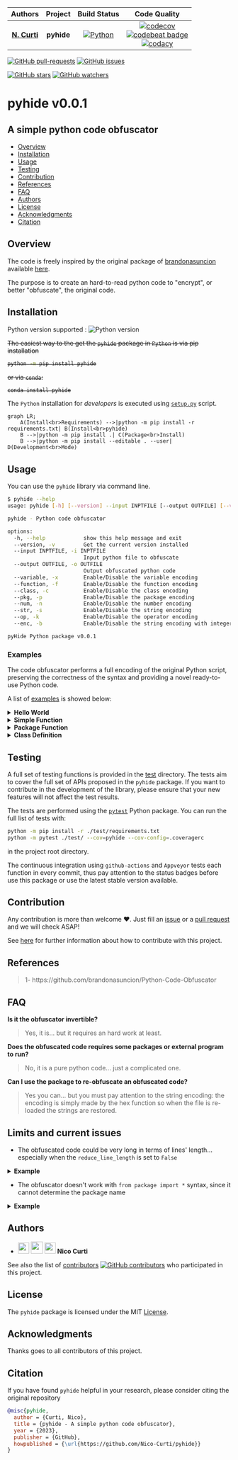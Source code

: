 | **Authors**  | **Project** |  **Build Status** | **Code Quality** |
|:------------:|:-----------:|:-----------------:|:----------------:|
| [**N. Curti**](https://github.com/Nico-Curti) | **pyhide** | [![Python](https://github.com/Nico-Curti/pyhide/actions/workflows/python.yml/badge.svg)](https://github.com/Nico-Curti/pyhide/actions/workflows/python.yml) | [![codecov](https://codecov.io/gh/Nico-Curti/pyhide/graph/badge.svg?token=ZPWQRWTsbf)](https://codecov.io/gh/Nico-Curti/pyhide) <br> [![codebeat badge](https://codebeat.co/badges/79b67ac3-8149-49e4-9901-06d69c696beb)](https://codebeat.co/projects/github-com-nico-curti-pyhide-main) <br> [![codacy](https://app.codacy.com/project/badge/Grade/34a48ad520ec4df2bdb1fc8df22da090)](https://app.codacy.com/gh/Nico-Curti/pyhide/dashboard?utm_source=gh&utm_medium=referral&utm_content=&utm_campaign=Badge_grade) |

[![GitHub pull-requests](https://img.shields.io/github/issues-pr/Nico-Curti/pyhide.svg?style=plastic)](https://github.com/Nico-Curti/pyhide/pulls)
[![GitHub issues](https://img.shields.io/github/issues/Nico-Curti/pyhide.svg?style=plastic)](https://github.com/Nico-Curti/pyhide/issues)

[![GitHub stars](https://img.shields.io/github/stars/Nico-Curti/pyhide.svg?label=Stars&style=social)](https://github.com/Nico-Curti/pyhide/stargazers)
[![GitHub watchers](https://img.shields.io/github/watchers/Nico-Curti/pyhide.svg?label=Watch&style=social)](https://github.com/Nico-Curti/pyhide/watchers)

# pyhide v0.0.1

## A simple python code obfuscator

* [Overview](#overview)
* [Installation](#installation)
* [Usage](#usage)
* [Testing](#testing)
* [Contribution](#contribution)
* [References](#references)
* [FAQ](#faq)
* [Authors](#authors)
* [License](#license)
* [Acknowledgments](#acknowledgments)
* [Citation](#citation)

## Overview

The code is freely inspired by the original package of [brandonasuncion](https://github.com/brandonasuncion) available [here](https://github.com/brandonasuncion/Python-Code-Obfuscator).

The purpose is to create an hard-to-read python code to "encrypt", or better "obfuscate", the original code.

## Installation

Python version supported : ![Python version](https://img.shields.io/badge/python-3.9|3.10|3.11-blue.svg)

~~The easiest way to the get the `pyhide` package in `Python` is via pip installation~~

<strike>

```bash
python -m pip install pyhide
```

</strike>

~~or via `conda`:~~

<strike>

```bash
conda install pyhide
```

</strike>

The `Python` installation for *developers* is executed using [`setup.py`](https://github.com/Nico-Curti/pyhide/blob/main/setup.py) script.

```mermaid
graph LR;
    A(Install<br>Requirements) -->|python -m pip install -r requirements.txt| B(Install<br>pyhide)
    B -->|python -m pip install .| C(Package<br>Install)
    B -->|python -m pip install --editable . --user| D(Development<br>Mode)
```

## Usage

You can use the `pyhide` library via command line.

```bash
$ pyhide --help
usage: pyhide [-h] [--version] --input INPTFILE [--output OUTFILE] [--variable] [--function] [--class] [--pkg] [--num] [--str] [--op] [--enc]

pyhide - Python code obfuscator

options:
  -h, --help            show this help message and exit
  --version, -v         Get the current version installed
  --input INPTFILE, -i INPTFILE
                        Input python file to obfuscate
  --output OUTFILE, -o OUTFILE
                        Output obfuscated python code
  --variable, -x        Enable/Disable the variable encoding
  --function, -f        Enable/Disable the function encoding
  --class, -c           Enable/Disable the class encoding
  --pkg, -p             Enable/Disable the package encoding
  --num, -n             Enable/Disable the number encoding
  --str, -s             Enable/Disable the string encoding
  --op, -k              Enable/Disable the operator encoding
  --enc, -b             Enable/Disable the string encoding with integers to reduce the code length

pyHide Python package v0.0.1
```

### Examples

The code obfuscator performs a full encoding of the original Python script, preserving the correctness of the syntax and providing a novel ready-to-use Python code.

A list of [examples](https://github.com/Nico-Curti/pyhide/blob/main/examples) is showed below:

<details><summary><b>Hello World</b></summary>
<p>

<b>cmd</b>
```bash
pyhide --input hello_world.py --variable --function --class --pkg --num --str --op
```

<b>Original</b>

```python
#!/usr/bin/env python
# -*- coding: utf-8 -*-

print('Hello World', end='', flush=True)
```

<b>Obfuscated</b>

```python
_______ = ((()==[])+(()==()))
___ = ((((((()==[])+(()==()))<<((()==[])+(()==()))))<<((()==[])+(()==())))+(((((((((((()==[])+(()==()))<<((()==[])+(()==()))))<<((()==[])+(()==()))))<<((()==[])+(()==()))))<<((()==[])+(()==()))))<<((()==[])+(()==())))+(((((((((((((()==[])+(()==()))<<((()==[])+(()==()))))<<((()==[])+(()==()))))<<((()==[])+(()==()))))<<((()==[])+(()==()))))<<((()==[])+(()==()))))<<((()==[])+(()==()))))
__________ = ((((()==[])+(()==()))<<((()==[])+(()==())))+(((((((((()==[])+(()==()))<<((()==[])+(()==()))))<<((()==[])+(()==()))))<<((()==[])+(()==()))))<<((()==[])+(()==())))+(((((((((((()==[])+(()==()))<<((()==[])+(()==()))))<<((()==[])+(()==()))))<<((()==[])+(()==()))))<<((()==[])+(()==()))))<<((()==[])+(()==())))+(((((((((((((()==[])+(()==()))<<((()==[])+(()==()))))<<((()==[])+(()==()))))<<((()==[])+(()==()))))<<((()==[])+(()==()))))<<((()==[])+(()==()))))<<((()==[])+(()==()))))
____________ = (((()==[])+(()==()))+(((()==[])+(()==()))<<((()==[])+(()==())))+(((((()==[])+(()==()))<<((()==[])+(()==()))))<<((()==[])+(()==())))+(((((((((()==[])+(()==()))<<((()==[])+(()==()))))<<((()==[])+(()==()))))<<((()==[])+(()==()))))<<((()==[])+(()==())))+(((((((((((((()==[])+(()==()))<<((()==[])+(()==()))))<<((()==[])+(()==()))))<<((()==[])+(()==()))))<<((()==[])+(()==()))))<<((()==[])+(()==()))))<<((()==[])+(()==()))))
_________ = (((()==[])+(()==()))+(((()==[])+(()==()))<<((()==[])+(()==())))+(((((()==[])+(()==()))<<((()==[])+(()==()))))<<((()==[])+(()==())))+(((((((()==[])+(()==()))<<((()==[])+(()==()))))<<((()==[])+(()==()))))<<((()==[])+(()==())))+(((((((((((()==[])+(()==()))<<((()==[])+(()==()))))<<((()==[])+(()==()))))<<((()==[])+(()==()))))<<((()==[])+(()==()))))<<((()==[])+(()==())))+(((((((((((((()==[])+(()==()))<<((()==[])+(()==()))))<<((()==[])+(()==()))))<<((()==[])+(()==()))))<<((()==[])+(()==()))))<<((()==[])+(()==()))))<<((()==[])+(()==()))))
________ = ((((((()==[])+(()==()))<<((()==[])+(()==()))))<<((()==[])+(()==())))+(((((((()==[])+(()==()))<<((()==[])+(()==()))))<<((()==[])+(()==()))))<<((()==[])+(()==())))+(((((((((((()==[])+(()==()))<<((()==[])+(()==()))))<<((()==[])+(()==()))))<<((()==[])+(()==()))))<<((()==[])+(()==()))))<<((()==[])+(()==())))+(((((((((((((()==[])+(()==()))<<((()==[])+(()==()))))<<((()==[])+(()==()))))<<((()==[])+(()==()))))<<((()==[])+(()==()))))<<((()==[])+(()==()))))<<((()==[])+(()==()))))
____ = (((()==[])+(()==()))+(((((()==[])+(()==()))<<((()==[])+(()==()))))<<((()==[])+(()==())))+(((((((((((()==[])+(()==()))<<((()==[])+(()==()))))<<((()==[])+(()==()))))<<((()==[])+(()==()))))<<((()==[])+(()==()))))<<((()==[])+(()==())))+(((((((((((((()==[])+(()==()))<<((()==[])+(()==()))))<<((()==[])+(()==()))))<<((()==[])+(()==()))))<<((()==[])+(()==()))))<<((()==[])+(()==()))))<<((()==[])+(()==()))))
______ = ((((((((()==[])+(()==()))<<((()==[])+(()==()))))<<((()==[])+(()==()))))<<((()==[])+(()==())))+(((((((((((((()==[])+(()==()))<<((()==[])+(()==()))))<<((()==[])+(()==()))))<<((()==[])+(()==()))))<<((()==[])+(()==()))))<<((()==[])+(()==()))))<<((()==[])+(()==()))))
getattr(__import__("\x62\x75\x69\x6c\x74\x69\x6e\x73"), "\x70\x72\x69\x6e\x74")(eval("str(''.join(chr(x) if isinstance(x, int) else x for x in [______, ____, ________, ________, _________, ' ', ____________, _________, __________, ________, ___]))"), end=eval("str(''.join(chr(x) if isinstance(x, int) else x for x in []))"), flush=_______)
```
</p>
</details>

<details><summary><b>Simple Function</b></summary>
<p>

<b>cmd</b>
```bash
pyhide --input simple_func.py --variable --function --class --pkg --num --str --op
```

<b>Original</b>

```python
def func (a, b, c):
  return a + b + c

print(func(1, 2, 3), end='', flush=True)
```

<b>Obfuscated</b>

```python
______ = ((()==[])+(()==()))
____ = (((()==[])+(()==()))+((((()==[])+(()==()))<<((()==[])+(()==())))))
___ = ((((()==[])+(()==()))<<((()==[])+(()==()))))
__ = ((()==[])+(()==()))

def ________(_____, ___________, _________):
    return getattr(getattr(_____, ''.join((chr(x) for x in [95, 95, 97, 100, 100, 95, 95])))(___________), ''.join((chr(x) for x in [95, 95, 97, 100, 100, 95, 95])))(_________)
getattr(__import__("\x62\x75\x69\x6c\x74\x69\x6e\x73"), "\x70\x72\x69\x6e\x74")(________(__, ___, ____), end=eval("str(''.join(chr(x) if isinstance(x, int) else x for x in []))"), flush=______)
```
</p>
</details>

<details><summary><b>Package Function</b></summary>
<p>

<b>cmd</b>
```bash
pyhide --input simple_pkg.py --variable --function --class --pkg --num --str --op
```

<b>Original</b>

```python
import numpy as np

def func (a, b, c):
  return np.sum([a, b, c])

print(func(1, 2, 3), end='', flush=True)
```

<b>Obfuscated</b>

```python
__________ = ((()==[])+(()==()))
____ = (((()==[])+(()==()))+((((()==[])+(()==()))<<((()==[])+(()==())))))
___ = ((((()==[])+(()==()))<<((()==[])+(()==()))))
__ = ((()==[])+(()==()))

def ____________(___________, _____________, _________):
    return getattr(__import__("\x6e\x75\x6d\x70\x79"), "\x73\x75\x6d")([___________, _____________, _________])
getattr(__import__("\x62\x75\x69\x6c\x74\x69\x6e\x73"), "\x70\x72\x69\x6e\x74")(____________(__, ___, ____), end=eval("str(''.join(chr(x) if isinstance(x, int) else x for x in []))"), flush=__________)
```
</p>
</details>

<details><summary><b>Class Definition</b></summary>
<p>

<b>cmd</b>
```bash
pyhide --input simple_class.py --variable --function --class --pkg --num --str --op
```

<b>Original</b>

```python
class A:

  def __init__ (self, l):
    self.list = l

  def func (self, x):
    return self.list + x

a = A([1, 2, 3])
print(a.func([1, 2, 3]), end='', flush=True)
```

<b>Obfuscated</b>

```python
_________ = ((()==[])+(()==()))
____ = (((()==[])+(()==()))+((((()==[])+(()==()))<<((()==[])+(()==())))))
___ = ((((()==[])+(()==()))<<((()==[])+(()==()))))
__ = ((()==[])+(()==()))

class _____:

    def __init__(________, ___________):
        ________.____________ = ___________

    def __________(________, ______):
        return getattr(________.____________, ''.join((chr(x) for x in [95, 95, 97, 100, 100, 95, 95])))(______)
_____________ = _____([__, ___, ____])
getattr(__import__("\x62\x75\x69\x6c\x74\x69\x6e\x73"), "\x70\x72\x69\x6e\x74")(_____________.__________([__, ___, ____]), end=eval("str(''.join(chr(x) if isinstance(x, int) else x for x in []))"), flush=_________)
```
</p>
</details>

## Testing

A full set of testing functions is provided in the [test](https://github.com/Nico-Curti/pyhide/blob/main/test) directory.
The tests aim to cover the full set of APIs proposed in the `pyhide` package.
If you want to contribute in the development of the library, please ensure that your new features will not affect the test results.

The tests are performed using the [`pytest`](https://github.com/pytest-dev/pytest/) Python package.
You can run the full list of tests with:

```bash
python -m pip install -r ./test/requirements.txt
python -m pytest ./test/ --cov=pyhide --cov-config=.coveragerc
```

in the project root directory.

The continuous integration using `github-actions` and `Appveyor` tests each function in every commit, thus pay attention to the status badges before use this package or use the latest stable version available.

## Contribution

Any contribution is more than welcome :heart:. Just fill an [issue](https://github.com/Nico-Curti/pyhide/blob/main/.github/ISSUE_TEMPLATE/ISSUE_TEMPLATE.md) or a [pull request](https://github.com/Nico-Curti/pyhide/blob/main/.github/PULL_REQUEST_TEMPLATE/PULL_REQUEST_TEMPLATE.md) and we will check ASAP!

See [here](https://github.com/Nico-Curti/pyhide/blob/main/.github/CONTRIBUTING.md) for further information about how to contribute with this project.

## References

<blockquote>1- https://github.com/brandonasuncion/Python-Code-Obfuscator</blockquote>

## FAQ

**Is it the obfuscator invertible?**

> Yes, it is... but it requires an hard work at least.

**Does the obfuscated code requires some packages or external program to run?**

> No, it is a pure python code... just a complicated one.

**Can I use the package to re-obfuscate an obfuscated code?**

> Yes you can... but you must pay attention to the string encoding: the encoding is simply made by the hex function so when the file is re-loaded the strings are restored.

## Limits and current issues

* The obfuscated code could be very long in terms of lines' length... especially when the `reduce_line_length` is set to `False`

<details><summary><b>Example</b></summary>
<p>

<b>Original</b>

```python
print('Hey, this package is really amazing')
```

<b>Obfuscated</b>

```python
_____________ = ((((((()==[])+(()==[]))**((()==[])+(()==[])))<<(((()==[])+(()==[]))**((()==[])+(()==[])))))+((((()==[])+(()==[]))**((()==[])+(()==[])))<<(((((()==[])+(()==[]))**((()==[])+(()==[])))<<(((()==[])+(()==[]))**((()==[])+(()==[]))))))+((((()==[])+(()==[]))**((()==[])+(()==[])))<<((((()==[])+(()==[]))**((()==[])+(()==[])))+(((((()==[])+(()==[]))**((()==[])+(()==[])))<<(((()==[])+(()==[]))**((()==[])+(()==[])))))))+((((((((()==[])+(()==[]))**((()==[])+(()==[])))<<((((()==[])+(()==[]))**((()==[])+(()==[])))+(((((()==[])+(()==[]))**((()==[])+(()==[])))<<(((()==[])+(()==[]))**((()==[])+(()==[]))))))))<<(((()==[])+(()==[]))**((()==[])+(()==[])))))<<(((()==[])+(()==[]))**((()==[])+(()==[]))))+((((((((((()==[])+(()==[]))**((()==[])+(()==[])))<<((((()==[])+(()==[]))**((()==[])+(()==[])))+(((((()==[])+(()==[]))**((()==[])+(()==[])))<<(((()==[])+(()==[]))**((()==[])+(()==[]))))))))<<(((()==[])+(()==[]))**((()==[])+(()==[])))))<<(((()==[])+(()==[]))**((()==[])+(()==[])))))<<(((()==[])+(()==[]))**((()==[])+(()==[])))))
___________________ = ((((((()==[])+(()==[]))**((()==[])+(()==[])))<<(((()==[])+(()==[]))**((()==[])+(()==[])))))+((((()==[])+(()==[]))**((()==[])+(()==[])))<<((((()==[])+(()==[]))**((()==[])+(()==[])))+(((((()==[])+(()==[]))**((()==[])+(()==[])))<<(((()==[])+(()==[]))**((()==[])+(()==[])))))))+((((((()==[])+(()==[]))**((()==[])+(()==[])))<<((((()==[])+(()==[]))**((()==[])+(()==[])))+(((((()==[])+(()==[]))**((()==[])+(()==[])))<<(((()==[])+(()==[]))**((()==[])+(()==[]))))))))<<(((()==[])+(()==[]))**((()==[])+(()==[]))))+((((((((()==[])+(()==[]))**((()==[])+(()==[])))<<((((()==[])+(()==[]))**((()==[])+(()==[])))+(((((()==[])+(()==[]))**((()==[])+(()==[])))<<(((()==[])+(()==[]))**((()==[])+(()==[]))))))))<<(((()==[])+(()==[]))**((()==[])+(()==[])))))<<(((()==[])+(()==[]))**((()==[])+(()==[]))))+((((((((((()==[])+(()==[]))**((()==[])+(()==[])))<<((((()==[])+(()==[]))**((()==[])+(()==[])))+(((((()==[])+(()==[]))**((()==[])+(()==[])))<<(((()==[])+(()==[]))**((()==[])+(()==[]))))))))<<(((()==[])+(()==[]))**((()==[])+(()==[])))))<<(((()==[])+(()==[]))**((()==[])+(()==[])))))<<(((()==[])+(()==[]))**((()==[])+(()==[])))))
____________ = ((((()==[])+(()==[]))**((()==[])+(()==[])))+((((()==[])+(()==[]))**((()==[])+(()==[])))<<(((((()==[])+(()==[]))**((()==[])+(()==[])))<<(((()==[])+(()==[]))**((()==[])+(()==[]))))))+((((()==[])+(()==[]))**((()==[])+(()==[])))<<((((()==[])+(()==[]))**((()==[])+(()==[])))+(((((()==[])+(()==[]))**((()==[])+(()==[])))<<(((()==[])+(()==[]))**((()==[])+(()==[])))))))+((((((((()==[])+(()==[]))**((()==[])+(()==[])))<<((((()==[])+(()==[]))**((()==[])+(()==[])))+(((((()==[])+(()==[]))**((()==[])+(()==[])))<<(((()==[])+(()==[]))**((()==[])+(()==[]))))))))<<(((()==[])+(()==[]))**((()==[])+(()==[])))))<<(((()==[])+(()==[]))**((()==[])+(()==[]))))+((((((((((()==[])+(()==[]))**((()==[])+(()==[])))<<((((()==[])+(()==[]))**((()==[])+(()==[])))+(((((()==[])+(()==[]))**((()==[])+(()==[])))<<(((()==[])+(()==[]))**((()==[])+(()==[]))))))))<<(((()==[])+(()==[]))**((()==[])+(()==[])))))<<(((()==[])+(()==[]))**((()==[])+(()==[])))))<<(((()==[])+(()==[]))**((()==[])+(()==[])))))
___________ = (((((()==[])+(()==[]))**((()==[])+(()==[])))<<(((((()==[])+(()==[]))**((()==[])+(()==[])))<<(((()==[])+(()==[]))**((()==[])+(()==[]))))))+((((()==[])+(()==[]))**((()==[])+(()==[])))<<((((()==[])+(()==[]))**((()==[])+(()==[])))+(((((()==[])+(()==[]))**((()==[])+(()==[])))<<(((()==[])+(()==[]))**((()==[])+(()==[])))))))+((((((((()==[])+(()==[]))**((()==[])+(()==[])))<<((((()==[])+(()==[]))**((()==[])+(()==[])))+(((((()==[])+(()==[]))**((()==[])+(()==[])))<<(((()==[])+(()==[]))**((()==[])+(()==[]))))))))<<(((()==[])+(()==[]))**((()==[])+(()==[])))))<<(((()==[])+(()==[]))**((()==[])+(()==[]))))+((((((((((()==[])+(()==[]))**((()==[])+(()==[])))<<((((()==[])+(()==[]))**((()==[])+(()==[])))+(((((()==[])+(()==[]))**((()==[])+(()==[])))<<(((()==[])+(()==[]))**((()==[])+(()==[]))))))))<<(((()==[])+(()==[]))**((()==[])+(()==[])))))<<(((()==[])+(()==[]))**((()==[])+(()==[])))))<<(((()==[])+(()==[]))**((()==[])+(()==[])))))
_______________ = ((((((()==[])+(()==[]))**((()==[])+(()==[])))<<(((()==[])+(()==[]))**((()==[])+(()==[])))))+((((((()==[])+(()==[]))**((()==[])+(()==[])))<<((((()==[])+(()==[]))**((()==[])+(()==[])))+(((((()==[])+(()==[]))**((()==[])+(()==[])))<<(((()==[])+(()==[]))**((()==[])+(()==[]))))))))<<(((()==[])+(()==[]))**((()==[])+(()==[]))))+((((((((()==[])+(()==[]))**((()==[])+(()==[])))<<((((()==[])+(()==[]))**((()==[])+(()==[])))+(((((()==[])+(()==[]))**((()==[])+(()==[])))<<(((()==[])+(()==[]))**((()==[])+(()==[]))))))))<<(((()==[])+(()==[]))**((()==[])+(()==[])))))<<(((()==[])+(()==[]))**((()==[])+(()==[]))))+((((((((((()==[])+(()==[]))**((()==[])+(()==[])))<<((((()==[])+(()==[]))**((()==[])+(()==[])))+(((((()==[])+(()==[]))**((()==[])+(()==[])))<<(((()==[])+(()==[]))**((()==[])+(()==[]))))))))<<(((()==[])+(()==[]))**((()==[])+(()==[])))))<<(((()==[])+(()==[]))**((()==[])+(()==[])))))<<(((()==[])+(()==[]))**((()==[])+(()==[])))))
______ = ((((()==[])+(()==[]))**((()==[])+(()==[])))+(((((()==[])+(()==[]))**((()==[])+(()==[])))<<(((()==[])+(()==[]))**((()==[])+(()==[])))))+((((()==[])+(()==[]))**((()==[])+(()==[])))<<(((((()==[])+(()==[]))**((()==[])+(()==[])))<<(((()==[])+(()==[]))**((()==[])+(()==[]))))))+((((((((()==[])+(()==[]))**((()==[])+(()==[])))<<((((()==[])+(()==[]))**((()==[])+(()==[])))+(((((()==[])+(()==[]))**((()==[])+(()==[])))<<(((()==[])+(()==[]))**((()==[])+(()==[]))))))))<<(((()==[])+(()==[]))**((()==[])+(()==[])))))<<(((()==[])+(()==[]))**((()==[])+(()==[]))))+((((((((((()==[])+(()==[]))**((()==[])+(()==[])))<<((((()==[])+(()==[]))**((()==[])+(()==[])))+(((((()==[])+(()==[]))**((()==[])+(()==[])))<<(((()==[])+(()==[]))**((()==[])+(()==[]))))))))<<(((()==[])+(()==[]))**((()==[])+(()==[])))))<<(((()==[])+(()==[]))**((()==[])+(()==[])))))<<(((()==[])+(()==[]))**((()==[])+(()==[])))))
_________ = ((((()==[])+(()==[]))**((()==[])+(()==[])))+(((((()==[])+(()==[]))**((()==[])+(()==[])))<<(((()==[])+(()==[]))**((()==[])+(()==[])))))+((((()==[])+(()==[]))**((()==[])+(()==[])))<<((((()==[])+(()==[]))**((()==[])+(()==[])))+(((((()==[])+(()==[]))**((()==[])+(()==[])))<<(((()==[])+(()==[]))**((()==[])+(()==[])))))))+((((((((()==[])+(()==[]))**((()==[])+(()==[])))<<((((()==[])+(()==[]))**((()==[])+(()==[])))+(((((()==[])+(()==[]))**((()==[])+(()==[])))<<(((()==[])+(()==[]))**((()==[])+(()==[]))))))))<<(((()==[])+(()==[]))**((()==[])+(()==[])))))<<(((()==[])+(()==[]))**((()==[])+(()==[]))))+((((((((((()==[])+(()==[]))**((()==[])+(()==[])))<<((((()==[])+(()==[]))**((()==[])+(()==[])))+(((((()==[])+(()==[]))**((()==[])+(()==[])))<<(((()==[])+(()==[]))**((()==[])+(()==[]))))))))<<(((()==[])+(()==[]))**((()==[])+(()==[])))))<<(((()==[])+(()==[]))**((()==[])+(()==[])))))<<(((()==[])+(()==[]))**((()==[])+(()==[])))))
____ = ((((()==[])+(()==[]))**((()==[])+(()==[])))+(((((()==[])+(()==[]))**((()==[])+(()==[])))<<(((()==[])+(()==[]))**((()==[])+(()==[])))))+((((((((()==[])+(()==[]))**((()==[])+(()==[])))<<((((()==[])+(()==[]))**((()==[])+(()==[])))+(((((()==[])+(()==[]))**((()==[])+(()==[])))<<(((()==[])+(()==[]))**((()==[])+(()==[]))))))))<<(((()==[])+(()==[]))**((()==[])+(()==[])))))<<(((()==[])+(()==[]))**((()==[])+(()==[]))))+((((((((((()==[])+(()==[]))**((()==[])+(()==[])))<<((((()==[])+(()==[]))**((()==[])+(()==[])))+(((((()==[])+(()==[]))**((()==[])+(()==[])))<<(((()==[])+(()==[]))**((()==[])+(()==[]))))))))<<(((()==[])+(()==[]))**((()==[])+(()==[])))))<<(((()==[])+(()==[]))**((()==[])+(()==[])))))<<(((()==[])+(()==[]))**((()==[])+(()==[])))))
___ = ((((()==[])+(()==[]))**((()==[])+(()==[])))+((((((((()==[])+(()==[]))**((()==[])+(()==[])))<<((((()==[])+(()==[]))**((()==[])+(()==[])))+(((((()==[])+(()==[]))**((()==[])+(()==[])))<<(((()==[])+(()==[]))**((()==[])+(()==[]))))))))<<(((()==[])+(()==[]))**((()==[])+(()==[])))))<<(((()==[])+(()==[]))**((()==[])+(()==[]))))+((((((((((()==[])+(()==[]))**((()==[])+(()==[])))<<((((()==[])+(()==[]))**((()==[])+(()==[])))+(((((()==[])+(()==[]))**((()==[])+(()==[])))<<(((()==[])+(()==[]))**((()==[])+(()==[]))))))))<<(((()==[])+(()==[]))**((()==[])+(()==[])))))<<(((()==[])+(()==[]))**((()==[])+(()==[])))))<<(((()==[])+(()==[]))**((()==[])+(()==[])))))
______________ = (((((((()==[])+(()==[]))**((()==[])+(()==[])))<<((((()==[])+(()==[]))**((()==[])+(()==[])))+(((((()==[])+(()==[]))**((()==[])+(()==[])))<<(((()==[])+(()==[]))**((()==[])+(()==[]))))))))<<(((()==[])+(()==[]))**((()==[])+(()==[]))))+((((((((()==[])+(()==[]))**((()==[])+(()==[])))<<((((()==[])+(()==[]))**((()==[])+(()==[])))+(((((()==[])+(()==[]))**((()==[])+(()==[])))<<(((()==[])+(()==[]))**((()==[])+(()==[]))))))))<<(((()==[])+(()==[]))**((()==[])+(()==[])))))<<(((()==[])+(()==[]))**((()==[])+(()==[]))))+((((((((((()==[])+(()==[]))**((()==[])+(()==[])))<<((((()==[])+(()==[]))**((()==[])+(()==[])))+(((((()==[])+(()==[]))**((()==[])+(()==[])))<<(((()==[])+(()==[]))**((()==[])+(()==[]))))))))<<(((()==[])+(()==[]))**((()==[])+(()==[])))))<<(((()==[])+(()==[]))**((()==[])+(()==[])))))<<(((()==[])+(()==[]))**((()==[])+(()==[])))))
________________ = ((((()==[])+(()==[]))**((()==[])+(()==[])))+(((((()==[])+(()==[]))**((()==[])+(()==[])))<<(((()==[])+(()==[]))**((()==[])+(()==[])))))+((((((()==[])+(()==[]))**((()==[])+(()==[])))<<((((()==[])+(()==[]))**((()==[])+(()==[])))+(((((()==[])+(()==[]))**((()==[])+(()==[])))<<(((()==[])+(()==[]))**((()==[])+(()==[]))))))))<<(((()==[])+(()==[]))**((()==[])+(()==[]))))+((((((((()==[])+(()==[]))**((()==[])+(()==[])))<<((((()==[])+(()==[]))**((()==[])+(()==[])))+(((((()==[])+(()==[]))**((()==[])+(()==[])))<<(((()==[])+(()==[]))**((()==[])+(()==[]))))))))<<(((()==[])+(()==[]))**((()==[])+(()==[])))))<<(((()==[])+(()==[]))**((()==[])+(()==[]))))+((((((((((()==[])+(()==[]))**((()==[])+(()==[])))<<((((()==[])+(()==[]))**((()==[])+(()==[])))+(((((()==[])+(()==[]))**((()==[])+(()==[])))<<(((()==[])+(()==[]))**((()==[])+(()==[]))))))))<<(((()==[])+(()==[]))**((()==[])+(()==[])))))<<(((()==[])+(()==[]))**((()==[])+(()==[])))))<<(((()==[])+(()==[]))**((()==[])+(()==[])))))
________ = ((((()==[])+(()==[]))**((()==[])+(()==[])))+((((()==[])+(()==[]))**((()==[])+(()==[])))<<((((()==[])+(()==[]))**((()==[])+(()==[])))+(((((()==[])+(()==[]))**((()==[])+(()==[])))<<(((()==[])+(()==[]))**((()==[])+(()==[])))))))+((((((((()==[])+(()==[]))**((()==[])+(()==[])))<<((((()==[])+(()==[]))**((()==[])+(()==[])))+(((((()==[])+(()==[]))**((()==[])+(()==[])))<<(((()==[])+(()==[]))**((()==[])+(()==[]))))))))<<(((()==[])+(()==[]))**((()==[])+(()==[])))))<<(((()==[])+(()==[]))**((()==[])+(()==[]))))+((((((((((()==[])+(()==[]))**((()==[])+(()==[])))<<((((()==[])+(()==[]))**((()==[])+(()==[])))+(((((()==[])+(()==[]))**((()==[])+(()==[])))<<(((()==[])+(()==[]))**((()==[])+(()==[]))))))))<<(((()==[])+(()==[]))**((()==[])+(()==[])))))<<(((()==[])+(()==[]))**((()==[])+(()==[])))))<<(((()==[])+(()==[]))**((()==[])+(()==[])))))
_______ = (((((()==[])+(()==[]))**((()==[])+(()==[])))<<((((()==[])+(()==[]))**((()==[])+(()==[])))+(((((()==[])+(()==[]))**((()==[])+(()==[])))<<(((()==[])+(()==[]))**((()==[])+(()==[])))))))+((((((((()==[])+(()==[]))**((()==[])+(()==[])))<<((((()==[])+(()==[]))**((()==[])+(()==[])))+(((((()==[])+(()==[]))**((()==[])+(()==[])))<<(((()==[])+(()==[]))**((()==[])+(()==[]))))))))<<(((()==[])+(()==[]))**((()==[])+(()==[])))))<<(((()==[])+(()==[]))**((()==[])+(()==[]))))+((((((((((()==[])+(()==[]))**((()==[])+(()==[])))<<((((()==[])+(()==[]))**((()==[])+(()==[])))+(((((()==[])+(()==[]))**((()==[])+(()==[])))<<(((()==[])+(()==[]))**((()==[])+(()==[]))))))))<<(((()==[])+(()==[]))**((()==[])+(()==[])))))<<(((()==[])+(()==[]))**((()==[])+(()==[])))))<<(((()==[])+(()==[]))**((()==[])+(()==[])))))
_________________ = (((((()==[])+(()==[]))**((()==[])+(()==[])))<<(((((()==[])+(()==[]))**((()==[])+(()==[])))<<(((()==[])+(()==[]))**((()==[])+(()==[]))))))+((((((()==[])+(()==[]))**((()==[])+(()==[])))<<((((()==[])+(()==[]))**((()==[])+(()==[])))+(((((()==[])+(()==[]))**((()==[])+(()==[])))<<(((()==[])+(()==[]))**((()==[])+(()==[]))))))))<<(((()==[])+(()==[]))**((()==[])+(()==[]))))+((((((((()==[])+(()==[]))**((()==[])+(()==[])))<<((((()==[])+(()==[]))**((()==[])+(()==[])))+(((((()==[])+(()==[]))**((()==[])+(()==[])))<<(((()==[])+(()==[]))**((()==[])+(()==[]))))))))<<(((()==[])+(()==[]))**((()==[])+(()==[])))))<<(((()==[])+(()==[]))**((()==[])+(()==[]))))+((((((((((()==[])+(()==[]))**((()==[])+(()==[])))<<((((()==[])+(()==[]))**((()==[])+(()==[])))+(((((()==[])+(()==[]))**((()==[])+(()==[])))<<(((()==[])+(()==[]))**((()==[])+(()==[]))))))))<<(((()==[])+(()==[]))**((()==[])+(()==[])))))<<(((()==[])+(()==[]))**((()==[])+(()==[])))))<<(((()==[])+(()==[]))**((()==[])+(()==[])))))
__________ = (((((()==[])+(()==[]))**((()==[])+(()==[])))<<(((((()==[])+(()==[]))**((()==[])+(()==[])))<<(((()==[])+(()==[]))**((()==[])+(()==[]))))))+((((()==[])+(()==[]))**((()==[])+(()==[])))<<((((()==[])+(()==[]))**((()==[])+(()==[])))+(((((()==[])+(()==[]))**((()==[])+(()==[])))<<(((()==[])+(()==[]))**((()==[])+(()==[])))))))+((((((((()==[])+(()==[]))**((()==[])+(()==[])))<<((((()==[])+(()==[]))**((()==[])+(()==[])))+(((((()==[])+(()==[]))**((()==[])+(()==[])))<<(((()==[])+(()==[]))**((()==[])+(()==[]))))))))<<(((()==[])+(()==[]))**((()==[])+(()==[])))))<<(((()==[])+(()==[]))**((()==[])+(()==[])))))
__________________ = ((((()==[])+(()==[]))**((()==[])+(()==[])))+((((()==[])+(()==[]))**((()==[])+(()==[])))<<((((()==[])+(()==[]))**((()==[])+(()==[])))+(((((()==[])+(()==[]))**((()==[])+(()==[])))<<(((()==[])+(()==[]))**((()==[])+(()==[])))))))+((((((()==[])+(()==[]))**((()==[])+(()==[])))<<((((()==[])+(()==[]))**((()==[])+(()==[])))+(((((()==[])+(()==[]))**((()==[])+(()==[])))<<(((()==[])+(()==[]))**((()==[])+(()==[]))))))))<<(((()==[])+(()==[]))**((()==[])+(()==[]))))+((((((((()==[])+(()==[]))**((()==[])+(()==[])))<<((((()==[])+(()==[]))**((()==[])+(()==[])))+(((((()==[])+(()==[]))**((()==[])+(()==[])))<<(((()==[])+(()==[]))**((()==[])+(()==[]))))))))<<(((()==[])+(()==[]))**((()==[])+(()==[])))))<<(((()==[])+(()==[]))**((()==[])+(()==[]))))+((((((((((()==[])+(()==[]))**((()==[])+(()==[])))<<((((()==[])+(()==[]))**((()==[])+(()==[])))+(((((()==[])+(()==[]))**((()==[])+(()==[])))<<(((()==[])+(()==[]))**((()==[])+(()==[]))))))))<<(((()==[])+(()==[]))**((()==[])+(()==[])))))<<(((()==[])+(()==[]))**((()==[])+(()==[])))))<<(((()==[])+(()==[]))**((()==[])+(()==[])))))
_____ = ((((()==[])+(()==[]))**((()==[])+(()==[])))+((((()==[])+(()==[]))**((()==[])+(()==[])))<<(((((()==[])+(()==[]))**((()==[])+(()==[])))<<(((()==[])+(()==[]))**((()==[])+(()==[]))))))+((((((((()==[])+(()==[]))**((()==[])+(()==[])))<<((((()==[])+(()==[]))**((()==[])+(()==[])))+(((((()==[])+(()==[]))**((()==[])+(()==[])))<<(((()==[])+(()==[]))**((()==[])+(()==[]))))))))<<(((()==[])+(()==[]))**((()==[])+(()==[])))))<<(((()==[])+(()==[]))**((()==[])+(()==[]))))+((((((((((()==[])+(()==[]))**((()==[])+(()==[])))<<((((()==[])+(()==[]))**((()==[])+(()==[])))+(((((()==[])+(()==[]))**((()==[])+(()==[])))<<(((()==[])+(()==[]))**((()==[])+(()==[]))))))))<<(((()==[])+(()==[]))**((()==[])+(()==[])))))<<(((()==[])+(()==[]))**((()==[])+(()==[])))))<<(((()==[])+(()==[]))**((()==[])+(()==[])))))
__ = (((((()==[])+(()==[]))**((()==[])+(()==[])))<<((((()==[])+(()==[]))**((()==[])+(()==[])))+(((((()==[])+(()==[]))**((()==[])+(()==[])))<<(((()==[])+(()==[]))**((()==[])+(()==[])))))))+((((((((((()==[])+(()==[]))**((()==[])+(()==[])))<<((((()==[])+(()==[]))**((()==[])+(()==[])))+(((((()==[])+(()==[]))**((()==[])+(()==[])))<<(((()==[])+(()==[]))**((()==[])+(()==[]))))))))<<(((()==[])+(()==[]))**((()==[])+(()==[])))))<<(((()==[])+(()==[]))**((()==[])+(()==[])))))<<(((()==[])+(()==[]))**((()==[])+(()==[])))))
getattr(__import__("\x62\x75\x69\x6c\x74\x69\x6e\x73"), "\x70\x72\x69\x6e\x74")(eval("str(''.join(chr(x) if isinstance(x, int) else x for x in [__, _____, __________________, __________, ' ', _________________, _______, ________, ________________, ' ', ______________, ___, ____, _________, ___, ______, _____, ' ', ________, ________________, ' ', _______________, _____, ___, ___________, ___________, __________________, ' ', ___, ____________, ___, ___________________, ________, _____________, ______]))"))
```
</p>
</details>

* The obfuscator doesn't work with `from package import *` syntax, since it cannot determine the package name

<details><summary><b>Example</b></summary>
<p>

<b>Original</b>

```python
from numpy import *
std([1, 2, 3])
```

<b>Obfuscated</b>

```python
___ = ((((()==[])+(()==[]))**((()==[])+(()==[])))+(((((()==[])+(()==[]))**((()==[])+(()==[])))<<(((()==[])+(()==[]))**((()==[])+(()==[]))))))
__ = (((((()==[])+(()==[]))**((()==[])+(()==[])))<<(((()==[])+(()==[]))**((()==[])+(()==[])))))
_ = (((()==[])+(()==[]))**((()==[])+(()==[])))
from numpy import *
_____([_, __, ___])
```
</p>
</details>

## Authors

* <img src="https://avatars0.githubusercontent.com/u/24650975?s=400&v=4" width="25px"> [<img src="https://github.githubassets.com/images/modules/logos_page/GitHub-Mark.png" width="27px">](https://github.com/Nico-Curti) [<img src="https://cdn.rawgit.com/physycom/templates/697b327d/logo_unibo.png" width="25px">](https://www.unibo.it/sitoweb/nico.curti2) **Nico Curti**

See also the list of [contributors](https://github.com/Nico-Curti/pyhide/contributors) [![GitHub contributors](https://img.shields.io/github/contributors/Nico-Curti/pyhide.svg?style=plastic)](https://github.com/Nico-Curti/pyhide/graphs/contributors/) who participated in this project.

## License

The `pyhide` package is licensed under the MIT [License](https://github.com/Nico-Curti/pyhide/blob/main/LICENSE).

## Acknowledgments

Thanks goes to all contributors of this project.

## Citation

If you have found `pyhide` helpful in your research, please consider citing the original repository

```BibTeX
@misc{pyhide,
  author = {Curti, Nico},
  title = {pyhide - A simple python code obfuscator},
  year = {2023},
  publisher = {GitHub},
  howpublished = {\url{https://github.com/Nico-Curti/pyhide}}
}
```

